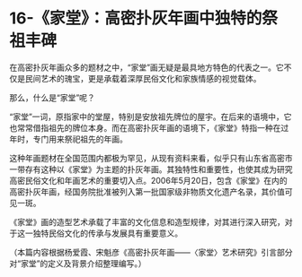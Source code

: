 # 16-《家堂》：高密扑灰年画中独特的祭祖丰碑

在高密扑灰年画众多的题材之中，“家堂”画无疑是最具地方特色的代表之一。它不仅是民间艺术的瑰宝，更是承载着深厚民俗文化和家族情感的视觉载体。

那么，什么是“家堂”呢？

“家堂”一词，原指家中的堂屋，特别是安放祖先牌位的屋宇。在后来的语境中，它也常常借指祖先的牌位本身。而在高密扑灰年画的语境下，《家堂》特指一种在过年时，专门用来祭祀祖先的年画。

这种年画题材在全国范围内都极为罕见，从现有资料来看，似乎只有山东省高密市一带存有这种以《家堂》为主题的扑灰年画。其独特性和重要性，也使其成为研究高密民俗文化和年画艺术的重要切入点。2006年5月20日，包含《家堂》在内的高密扑灰年画，经国务院批准被列入第一批国家级非物质文化遗产名录，其价值可见一斑。

《家堂》画的造型艺术承载了丰富的文化信息和造型规律，对其进行深入研究，对于这一独特民俗文化的传承与发展具有重要意义。

（本篇内容根据杨爱霞、宋魁彦《高密扑灰年画——〈家堂〉艺术研究》引言部分对“家堂”的定义及背景介绍整理编写。）